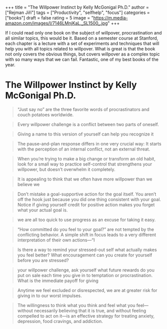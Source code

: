 +++
title = "The Willpower Instinct by Kelly McGonigal Ph.D."
author = ["Rejman Jiří"]
tags = ["Productivity", "selfhelp", "focus"]
categories = ["books"]
draft = false
rating = 5
image = "https://m.media-amazon.com/images/I/7146LMnjKaL._SL1500_.jpg"
+++

If I could read only one book on the subject of willpover, procrastination and all similar topics, this would be it. Based on a semester course at Stanford, each chapter is a lecture with a set of experiments and techniques that will help you with all topics related to willpover. What is great is that the book not only covers the obvious things, but covers willpover as a complex topic with so many ways that we can fail. Fantastic, one of my best books of the year.

<!--more-->

# The Willpower Instinct by Kelly McGonigal Ph.D.

> “Just say no” are the three favorite words of procrastinators and couch potatoes worldwide.

> Every willpower challenge is a conflict between two parts of oneself.


> Giving a name to this version of yourself can help you recognize it

> The pause-and-plan response differs in one very crucial way: It starts with the perception of an internal conflict, not an external threat.


> When you’re trying to make a big change or transform an old habit, look for a small way to practice self-control that strengthens your willpower, but doesn’t overwhelm it completely.

> It is appealing to think that we often have more willpower than we believe we

> Don’t mistake a goal-supportive action for the goal itself. You aren’t off the hook just because you did one thing consistent with your goal. Notice if giving yourself credit for positive action makes you forget what your actual goal is.

> we are all too quick to use progress as an excuse for taking it easy.

> “How committed do you feel to your goal?” are not tempted by the conflicting behavior. A simple shift in focus leads to a very different interpretation of their own actions—“I

> Is there a way to remind your stressed-out self what actually makes you feel better? What encouragement can you create for yourself before you are stressed?

> your willpower challenge, ask yourself what future rewards do you put on sale each time you give in to temptation or procrastination. What is the immediate payoff for giving

> Anytime we feel excluded or disrespected, we are at greater risk for giving in to our worst impulses.

> The willingness to think what you think and feel what you feel—without necessarily believing that it is true, and without feeling compelled to act on it—is an effective strategy for treating anxiety, depression, food cravings, and addiction.

